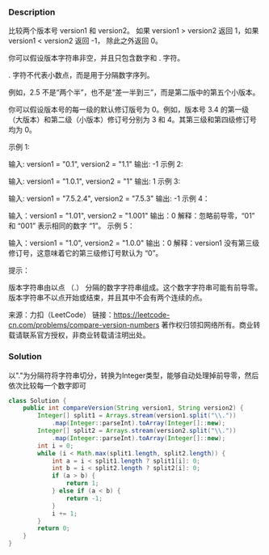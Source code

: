 ### Description

比较两个版本号 version1 和 version2。
如果 version1 > version2 返回 1，如果 version1 < version2 返回 -1， 除此之外返回 0。

你可以假设版本字符串非空，并且只包含数字和 . 字符。

 . 字符不代表小数点，而是用于分隔数字序列。

例如，2.5 不是“两个半”，也不是“差一半到三”，而是第二版中的第五个小版本。

你可以假设版本号的每一级的默认修订版号为 0。例如，版本号 3.4 的第一级（大版本）和第二级（小版本）修订号分别为 3 和 4。其第三级和第四级修订号均为 0。


示例 1:

输入: version1 = "0.1", version2 = "1.1"
输出: -1
示例 2:

输入: version1 = "1.0.1", version2 = "1"
输出: 1
示例 3:

输入: version1 = "7.5.2.4", version2 = "7.5.3"
输出: -1
示例 4：

输入：version1 = "1.01", version2 = "1.001"
输出：0
解释：忽略前导零，“01” 和 “001” 表示相同的数字 “1”。
示例 5：

输入：version1 = "1.0", version2 = "1.0.0"
输出：0
解释：version1 没有第三级修订号，这意味着它的第三级修订号默认为 “0”。


提示：

版本字符串由以点 （.） 分隔的数字字符串组成。这个数字字符串可能有前导零。
版本字符串不以点开始或结束，并且其中不会有两个连续的点。

来源：力扣（LeetCode）
链接：https://leetcode-cn.com/problems/compare-version-numbers
著作权归领扣网络所有。商业转载请联系官方授权，非商业转载请注明出处。

### Solution

以"."为分隔符将字符串切分，转换为Integer类型，能够自动处理掉前导零，然后依次比较每一个数字即可

```java
class Solution {
    public int compareVersion(String version1, String version2) {
        Integer[] split1 = Arrays.stream(version1.split("\\."))
            .map(Integer::parseInt).toArray(Integer[]::new);
        Integer[] split2 = Arrays.stream(version2.split("\\."))
            .map(Integer::parseInt).toArray(Integer[]::new);
        int i = 0;
        while (i < Math.max(split1.length, split2.length)) {
            int a = i < split1.length ? split1[i]: 0;
            int b = i < split2.length ? split2[i]: 0;
            if (a > b) {
                return 1;
            } else if (a < b) {
                return -1;
            }
            i += 1;
        }
        return 0;
    }
}
```

